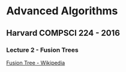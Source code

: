 # Advanced Algorithms 
## Harvard COMPSCI 224 - 2016 
### Lecture 2 - Fusion Trees

[Fusion Tree - Wikipedia](https://en.wikipedia.org/wiki/Fusion_tree)  

